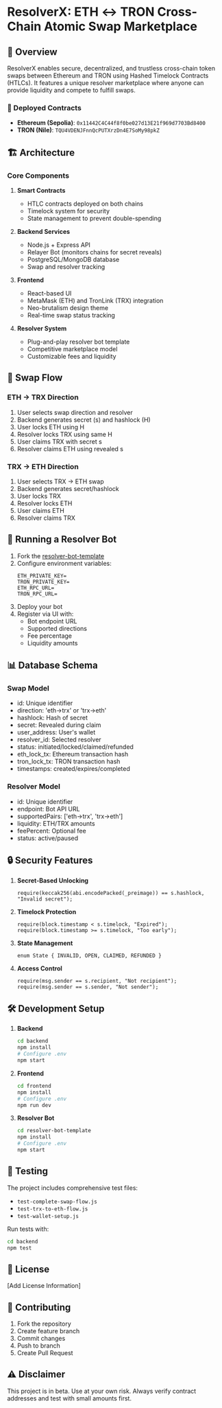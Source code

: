 # ResolverX: ETH ↔ TRON Cross-Chain Atomic Swap Marketplace

## 🌟 Overview

ResolverX enables secure, decentralized, and trustless cross-chain token swaps between Ethereum and TRON using Hashed Timelock Contracts (HTLCs). It features a unique resolver marketplace where anyone can provide liquidity and compete to fulfill swaps.

### 🔗 Deployed Contracts

- **Ethereum (Sepolia)**: `0x11442C4C44f8f0be027d13E21f969d7703Bd8400`
- **TRON (Nile)**: `TQU4VDENJFnnQcPUTXrzDn4E7SoMy98pkZ`

## 🏗 Architecture

### Core Components

1. **Smart Contracts**
   - HTLC contracts deployed on both chains
   - Timelock system for security
   - State management to prevent double-spending

2. **Backend Services**
   - Node.js + Express API
   - Relayer Bot (monitors chains for secret reveals)
   - PostgreSQL/MongoDB database
   - Swap and resolver tracking

3. **Frontend**
   - React-based UI
   - MetaMask (ETH) and TronLink (TRX) integration
   - Neo-brutalism design theme
   - Real-time swap status tracking

4. **Resolver System**
   - Plug-and-play resolver bot template
   - Competitive marketplace model
   - Customizable fees and liquidity

## 🔄 Swap Flow

### ETH → TRX Direction
1. User selects swap direction and resolver
2. Backend generates secret (s) and hashlock (H)
3. User locks ETH using H
4. Resolver locks TRX using same H
5. User claims TRX with secret s
6. Resolver claims ETH using revealed s

### TRX → ETH Direction
1. User selects TRX → ETH swap
2. Backend generates secret/hashlock
3. User locks TRX
4. Resolver locks ETH
5. User claims ETH
6. Resolver claims TRX

## 🤖 Running a Resolver Bot

1. Fork the [resolver-bot-template](https://github.com/technicalclipper/ResolverX/tree/swap2/resolver-bot-template)
2. Configure environment variables:
   ```env
   ETH_PRIVATE_KEY=
   TRON_PRIVATE_KEY=
   ETH_RPC_URL=
   TRON_RPC_URL=
   ```
3. Deploy your bot
4. Register via UI with:
   - Bot endpoint URL
   - Supported directions
   - Fee percentage
   - Liquidity amounts

## 📊 Database Schema

### Swap Model
- id: Unique identifier
- direction: 'eth→trx' or 'trx→eth'
- hashlock: Hash of secret
- secret: Revealed during claim
- user_address: User's wallet
- resolver_id: Selected resolver
- status: initiated/locked/claimed/refunded
- eth_lock_tx: Ethereum transaction hash
- tron_lock_tx: TRON transaction hash
- timestamps: created/expires/completed

### Resolver Model
- id: Unique identifier
- endpoint: Bot API URL
- supportedPairs: ['eth→trx', 'trx→eth']
- liquidity: ETH/TRX amounts
- feePercent: Optional fee
- status: active/paused

## 🔒 Security Features

1. **Secret-Based Unlocking**
   ```solidity
   require(keccak256(abi.encodePacked(_preimage)) == s.hashlock, "Invalid secret");
   ```

2. **Timelock Protection**
   ```solidity
   require(block.timestamp < s.timelock, "Expired");
   require(block.timestamp >= s.timelock, "Too early");
   ```

3. **State Management**
   ```solidity
   enum State { INVALID, OPEN, CLAIMED, REFUNDED }
   ```

4. **Access Control**
   ```solidity
   require(msg.sender == s.recipient, "Not recipient");
   require(msg.sender == s.sender, "Not sender");
   ```

## 🛠 Development Setup

1. **Backend**
   ```bash
   cd backend
   npm install
   # Configure .env
   npm start
   ```

2. **Frontend**
   ```bash
   cd frontend
   npm install
   # Configure .env
   npm run dev
   ```

3. **Resolver Bot**
   ```bash
   cd resolver-bot-template
   npm install
   # Configure .env
   npm start
   ```

## 🧪 Testing

The project includes comprehensive test files:
- `test-complete-swap-flow.js`
- `test-trx-to-eth-flow.js`
- `test-wallet-setup.js`

Run tests with:
```bash
cd backend
npm test
```

## 📜 License

[Add License Information]

## 🤝 Contributing

1. Fork the repository
2. Create feature branch
3. Commit changes
4. Push to branch
5. Create Pull Request

## ⚠️ Disclaimer

This project is in beta. Use at your own risk. Always verify contract addresses and test with small amounts first.
